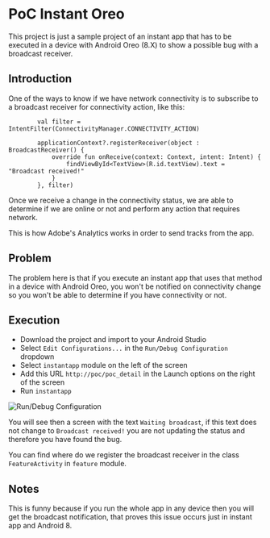 # PoC Instant Oreo

This project is just a sample project of an instant app that has to be executed in a device with Android Oreo (8.X) to show a possible bug with a broadcast receiver.

## Introduction

One of the ways to know if we have network connectivity is to subscribe to a broadcast receiver for connectivity action, like this:

```
        val filter = IntentFilter(ConnectivityManager.CONNECTIVITY_ACTION)

        applicationContext?.registerReceiver(object : BroadcastReceiver() {
            override fun onReceive(context: Context, intent: Intent) {
                findViewById<TextView>(R.id.textView).text = "Broadcast received!"
            }
        }, filter)
```

Once we receive a change in the connectivity status, we are able to determine if we are online or not and perform any action that requires network.

This is how Adobe's Analytics works in order to send tracks from the app.

## Problem

The problem here is that if you execute an instant app that uses that method in a device with Android Oreo, you won't be notified on connectivity change so you won't be able to determine if you have connectivity or not.

## Execution

- Download the project and import to your Android Studio
- Select `Edit Configurations...` in the `Run/Debug Configuration` dropdown
- Select `instantapp` module on the left of the screen
- Add this URL `http://poc/poc_detail` in the Launch options on the right of the screen
- Run `instantapp`

![Run/Debug Configuration](https://i.imgur.com/1K3p9K9.png)

You will see then a screen with the text `Waiting broadcast`, if this text does not change to `Broadcast received!` you are not updating the status and therefore you have found the bug.

You can find where do we register the broadcast receiver in the class `FeatureActivity` in `feature` module.

## Notes

This is funny because if you run the whole app in any device then you will get the broadcast notification, that proves this issue occurs just in instant app and Android 8.